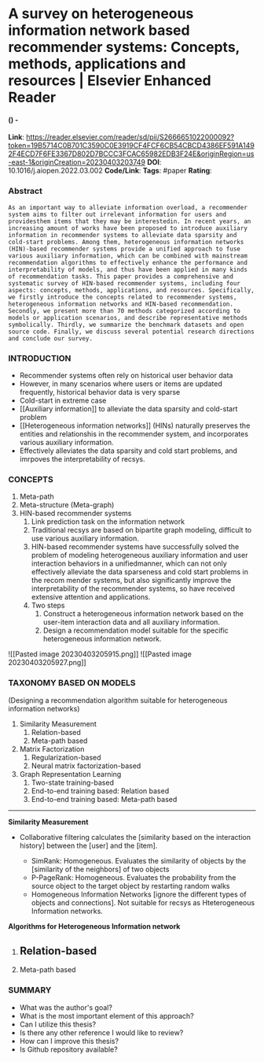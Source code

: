 # A survey on heterogeneous information network based recommender systems: Concepts, methods, applications and resources | Elsevier Enhanced Reader
#### () - 
**Link**: https://reader.elsevier.com/reader/sd/pii/S2666651022000092?token=19B5714C0B701C3590C0E3919CF4FCF6CB54CBCD4386EF591A1492F4ECD7F6FE3367D802D7BCCC3FCAC65982EDB3F24E&originRegion=us-east-1&originCreation=20230403203749
**DOI**: 10.1016/j.aiopen.2022.03.002
**Code/Link**:
**Tags**: #paper
**Rating**:

### Abstract

```
As an important way to alleviate information overload, a recommender system aims to filter out irrelevant information for users and providesthem items that they may be interestedin. In recent years, an increasing amount of works have been proposed to introduce auxiliary information in recommender systems to alleviate data sparsity and cold-start problems. Among them, heterogeneous information networks (HIN)-based recommender systems provide a unified approach to fuse various auxiliary information, which can be combined with mainstream recommendation algorithms to effectively enhance the performance and interpretability of models, and thus have been applied in many kinds of recommendation tasks. This paper provides a comprehensive and systematic survey of HIN-based recommender systems, including four aspects: concepts, methods, applications, and resources. Specifically, we firstly introduce the concepts related to recommender systems, heterogeneous information networks and HIN-based recommendation. Secondly, we present more than 70 methods categorized according to models or application scenarios, and describe representative methods symbolically. Thirdly, we summarize the benchmark datasets and open source code. Finally, we discuss several potential research directions and conclude our survey.
```

### INTRODUCTION

- Recommender systems often rely on historical user behavior data
- However, in many scenarios where users or items are updated frequently, historical behavior data is very sparse
- Cold-start in extreme case
- [[Auxiliary information]] to alleviate the data sparsity and cold-start problem
- [[Heterogeneous information networks]] (HINs) naturally preserves the entities and relationshis in the recommender system, and incorporates various auxiliary information.
- Effectively alleviates the data sparsity and cold start problems, and imrpoves the interpretability of recsys.

### CONCEPTS

1. Meta-path
2. Meta-structure (Meta-graph)
3. HIN-based recommender systems
	1. Link prediction task on the information network
	2. Traditional recsys are based on bipartite graph modeling, difficult to use various auxiliary information.
	3. HIN-based recommender systems have successfully solved the problem of modeling heterogeneous auxiliary information and user interaction behaviors in a unifiedmanner, which can not only effectively alleviate the data sparseness and cold start problems in the recom mender systems, but also significantly improve the interpretability of the recommender systems, so have received extensive attention and applications.
	4. Two steps
		1. Construct a heterogeneous information network based on the user-item interaction data and all auxiliary information.
		2. Design a recommendation model suitable for the specific heterogeneous information network.

![[Pasted image 20230403205915.png]]
![[Pasted image 20230403205927.png]]

### TAXONOMY BASED ON MODELS
(Designing a recommendation algorithm suitable for heterogeneous information networks)

1. Similarity Measurement
	1. Relation-based
	2. Meta-path based
2. Matrix Factorization
	1. Regularization-based
	2. Neural matrix factorization-based
3. Graph Representation Learning
	1. Two-state training-based
	2. End-to-end training based: Relation based
	3. End-to-end training based: Meta-path based
--- 
**Similarity Measurement**
- Collaborative filtering calculates the [similarity based on the interaction history] between the [user] and the [item]. 
	
	- SimRank: Homogeneous. Evaluates the similarity of objects by the [similarity of the neighbors] of two objects
	- P-PageRank: Homogeneous. Evaluates the probability from the source object to the target object by restarting random walks
	- Homogeneous Information Networks [ignore the different types of objects and connections]. Not suitable for recsys as Hteterogeneous Information networks.

**Algorithms for Heterogeneous Information network**
1. Relation-based
	-  
2. Meta-path based



### SUMMARY
- What was the author's goal?
- What is the most important element of this approach?
- Can I utilize this thesis?
- Is there any other reference I would like to review?
- How can I improve this thesis?
- Is Github repository available?